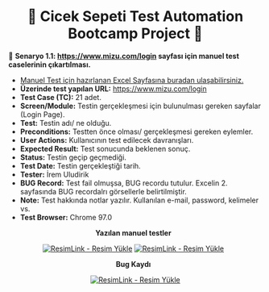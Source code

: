 <div align ="center">   
     
# :hibiscus: Cicek Sepeti Test Automation Bootcamp Project :hibiscus: 

</div>

:pushpin: **Senaryo 1.1: https://www.mizu.com/login sayfası için manuel test caselerinin çıkartılması.**
&nbsp;

- [Manuel Test için hazırlanan Excel Sayfasına buradan ulaşabilirsiniz.](https://docs.google.com/spreadsheets/d/1ZwhyRDwTawMpwOTFRqDBXei_6_InI9zZHUSVti3X-Bs/edit#gid=0)
&nbsp;
&nbsp;
- **Üzerinde test yapılan URL:** https://www.mizu.com/login
- **Test Case (TC):** 21 adet.
- **Screen/Module:** Testin gerçekleşmesi için bulunulması gereken sayfalar (Login Page).
- **Test:** Testin adı/ ne olduğu.
- **Preconditions:** Testten önce olması/ gerçekleşmesi gereken eylemler.
- **User Actions:** Kullanıcının test edilecek davranışları.
- **Expected Result:** Test sonucunda beklenen sonuç.
- **Status:** Testin geçip geçmediği.
- **Test Date:** Testin gerçekleştiği tarih.
- **Tester:** İrem Uludirik
- **BUG Record:** Test fail olmuşsa, BUG recordu tutulur. Excelin 2. sayfasında BUG recordalrı görsellerle belirtilmiştir.
- **Note:** Test hakkında notlar yazılır. Kullanılan e-mail, password, kelimeler vs.
- **Test Browser:** Chrome 97.0
<div align ="center">
  
  **Yazılan manuel testler**
  &nbsp;
   
  <a href="https://resimlink.com/ItWa" title="ResimLink - Resim Yükle"><img src="https://r.resimlink.com/ItWa.jpg" title="ResimLink - Resim Yükle" alt="ResimLink - Resim Yükle"></a>
  <a href="https://resimlink.com/CKhLA" title="ResimLink - Resim Yükle"><img src="https://r.resimlink.com/CKhLA.jpg" title="ResimLink - Resim Yükle" alt="ResimLink - Resim Yükle"></a>
&nbsp;
  
  **Bug Kaydı**
  &nbsp;
  
  <a href="https://resimlink.com/RVO0D5" title="ResimLink - Resim Yükle"><img src="https://r.resimlink.com/RVO0D5.jpg" title="ResimLink - Resim Yükle" alt="ResimLink - Resim Yükle"></a>
</div align ="center">
